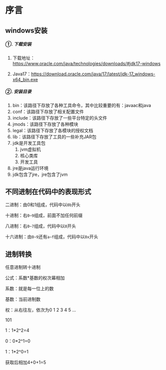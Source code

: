 # 序言

## windows安装

##### ①. 下载安装

1. 下载地址：<https://www.oracle.com/java/technologies/downloads/#jdk17-windows>

2. Java17：<https://download.oracle.com/java/17/latest/jdk-17_windows-x64_bin.exe>

##### ②. 安装目录

1. bin：该路径下存放了各种工具命令，其中比较重要的有：javaac和java
2. conf：该路径下存放了相关配置文件
3. include：该路径下存放了一些平台特定的头文件
4. jmods：该路径下存放了各种模块
5. legal：该路径下存放了各模块的授权文档
6. lib：该路径下存放了工具的一些补充JAR包
7. jdk是开发工具包
   1. jvm虚拟机
   2. 核心类库
   3. 开发工具
8. jre是java运行环境
9. jdk包含了jre，jre包含了jvm

## 不同进制在代码中的表现形式

二进制：由0和1组成，代码中以`0b`开头

十进制：右`0~9`组成，前面不加任何前缀

八进制：右`0~7`组成，代码中以`0`开头

十六进制：由`0~9`还有`a~f`组成，代码中以`0x`开头

## 进制转换

任意进制转十进制

公式：系数*基数的权次幕相加

系数：就是每一位上的数

基数：当前进制数

权：从右往左，依次为0 1 2 3 4 5 ...

101

1：1*2^2=4

0：0*2^1=0

1：1*2^0=1

获取后相加4+0+1=5
